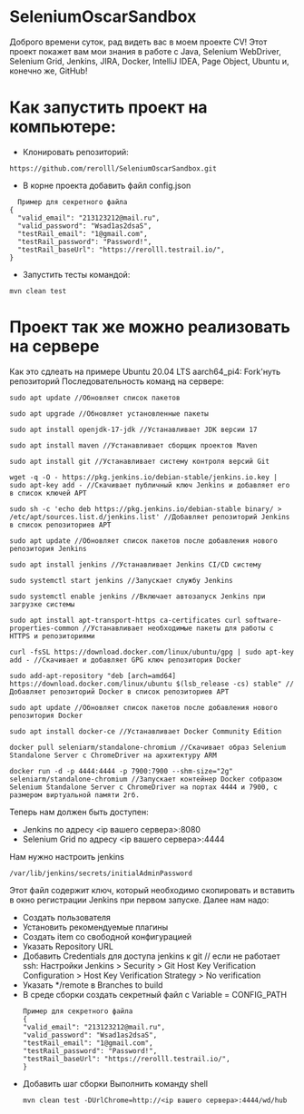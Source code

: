 # SeleniumOscarSandbox
Доброго времени суток, рад видеть вас в моем проекте CV!
Этот проект покажет вам мои знания в работе с Java, Selenium WebDriver, Selenium Grid, Jenkins, JIRA, Docker, IntelliJ IDEA, Page Object, Ubuntu и, конечно же, GitHub!

# Как запустить проект на компьютере:
- Клонировать репозиторий:
```
https://github.com/rerolll/SeleniumOscarSandbox.git
```
- В корне проекта добавить файл config.json
```
  Пример для секретного файла
{
  "valid_email": "213123212@mail.ru",
  "valid_password": "Wsad1as2dsaS",
  "testRail_email": "1@gmail.com",
  "testRail_password": "Password!",
  "testRail_baseUrl": "https://rerolll.testrail.io/",
}
```
- Запустить тесты командой:
```
mvn clean test
```

# Проект так же можно реализовать на сервере 
Как это сдлеать на примере Ubuntu 20.04 LTS aarch64_pi4:
Fork'нуть репозиторий 
Последовательность команд на сервере:
```
sudo apt update //Обновляет список пакетов

sudo apt upgrade //Обновляет установленные пакеты

sudo apt install openjdk-17-jdk //Устанавливает JDK версии 17

sudo apt install maven //Устанавливает сборщик проектов Maven

sudo apt install git //Устанавливает систему контроля версий Git

wget -q -O - https://pkg.jenkins.io/debian-stable/jenkins.io.key | sudo apt-key add - //Скачивает публичный ключ Jenkins и добавляет его в список ключей APT

sudo sh -c 'echo deb https://pkg.jenkins.io/debian-stable binary/ > /etc/apt/sources.list.d/jenkins.list' //Добавляет репозиторий Jenkins в список репозиториев APT

sudo apt update //Обновляет список пакетов после добавления нового репозитория Jenkins

sudo apt install jenkins //Устанавливает Jenkins CI/CD систему

sudo systemctl start jenkins //Запускает службу Jenkins

sudo systemctl enable jenkins //Включает автозапуск Jenkins при загрузке системы

sudo apt install apt-transport-https ca-certificates curl software-properties-common //Устанавливает необходимые пакеты для работы с HTTPS и репозиториями

curl -fsSL https://download.docker.com/linux/ubuntu/gpg | sudo apt-key add - //Скачивает и добавляет GPG ключ репозитория Docker

sudo add-apt-repository "deb [arch=amd64] https://download.docker.com/linux/ubuntu $(lsb_release -cs) stable" //Добавляет репозиторий Docker в список репозиториев APT

sudo apt update //Обновляет список пакетов после добавления нового репозитория Docker

sudo apt install docker-ce //Устанавливает Docker Community Edition

docker pull seleniarm/standalone-chromium //Скачивает образ Selenium Standalone Server с ChromeDriver на архитектуру ARM

docker run -d -p 4444:4444 -p 7900:7900 --shm-size="2g" seleniarm/standalone-chromium //Запускает контейнер Docker собразом Selenium Standalone Server с ChromeDriver на портах 4444 и 7900, с размером виртуальной памяти 2гб.
```
Теперь нам должен быть доступен:
- Jenkins по адресу <ip вашего сервера>:8080
- Selenium Grid по адресу <ip вашего сервера>:4444

Нам нужно настроить jenkins
```
/var/lib/jenkins/secrets/initialAdminPassword
```
Этот файл содержит ключ, который необходимо скопировать и вставить в окно регистрации Jenkins при первом запуске.
Далее нам надо:
- Создать пользователя
- Установить рекомендуемые плагины
- Создать item со свободной конфигурацией
- Указать Repository URL
- Добавить Credentials для доступа jenkins к git
// если не работает ssh: Настройки Jenkins > Security > Git Host Key Verification Configuration > Host Key Verification Strategy > No verification
- Указать */remote в Branches to build
- В среде сборки создать секретный файл с Variable = CONFIG_PATH
  ```
  Пример для секретного файла
  {
  "valid_email": "213123212@mail.ru",
  "valid_password": "Wsad1as2dsaS",
  "testRail_email": "1@gmail.com",
  "testRail_password": "Password!",
  "testRail_baseUrl": "https://rerolll.testrail.io/",
  }
  ```
- Добавить шаг сборки Выполнить команду shell
  ```
  mvn clean test -DUrlChrome=http://<ip вашего сервера>:4444/wd/hub
  ```
  
